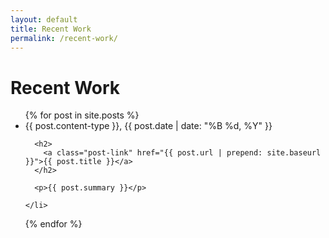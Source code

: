 ```yaml
---
layout: default
title: Recent Work
permalink: /recent-work/
---
```


<h1 class="post-title">Recent Work</h1>

<ul class="post-list">
  {% for post in site.posts %}
    <li>
      <span class="post-meta">{{ post.content-type }}, {{ post.date | date: "%B %d, %Y" }}</span>

      <h2>
        <a class="post-link" href="{{ post.url | prepend: site.baseurl }}">{{ post.title }}</a>
      </h2>

      <p>{{ post.summary }}</p>

    </li>
  {% endfor %}
</ul>
